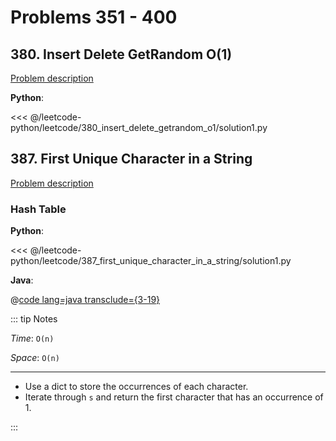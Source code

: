# Problems 351 - 400

## 380. Insert Delete GetRandom O(1)

[Problem description](https://leetcode.com/problems/insert-delete-getrandom-o1/)

__Python__:

<<< @/leetcode-python/leetcode/380_insert_delete_getrandom_o1/solution1.py

## 387. First Unique Character in a String

[Problem description](https://leetcode.com/problems/first-unique-character-in-a-string/)

### Hash Table

__Python__:

<<< @/leetcode-python/leetcode/387_first_unique_character_in_a_string/solution1.py

__Java__:

@[code lang=java transclude={3-19}](@/leetcode-java/src/com/algobot76/leetcode/_387/Solution1.java)

::: tip Notes

_Time_: `O(n)`

_Space_: `O(n)`

---

- Use a dict to store the occurrences of each character.
- Iterate through `s` and return the first character that has an occurrence of 1.

:::
